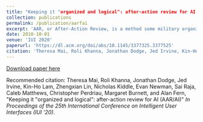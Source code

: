 ```yaml
---
title: "Keeping it "organized and logical": after-action review for AI (AAR/AI)"
collection: publications
permalink: /publication/aarfai
excerpt: 'AAR, or After-Action Review, is a method some military organizations use to assess human agents, and it has been validated in many domains. Drawing upon this strategy, we derived an AAR for AI, to organize ways people assess reinforcement learning (RL) agents in a sequential decision-making environment. The results of our qualitative study revealed several strengths and weaknesses of the AAR/AI process and the explanations embedded within it.'
date: 2010-10-01
venue: 'IUI 2020'
paperurl: 'https://dl.acm.org/doi/abs/10.1145/3377325.3377525'
citation: 'Theresa Mai, Roli Khanna, Jonathan Dodge, Jed Irvine, Kin-Ho Lam, Zhengxian Lin, Nicholas Kiddle, Evan Newman, Sai Raja, Caleb Matthews, Christopher Perdriau, Margaret Burnett, and Alan Fern, &quot;Keeping it "organized and logical": after-action review for AI (AAR/AI)&quot; <i>In Proceedings of the 25th International Conference on Intelligent User Interfaces (IUI '20)</i>.'
---
```


[Download paper here](https://dl.acm.org/doi/abs/10.1145/3377325.3377525)

Recommended citation: Theresa Mai, Roli Khanna, Jonathan Dodge, Jed Irvine, Kin-Ho Lam, Zhengxian Lin, Nicholas Kiddle, Evan Newman, Sai Raja, Caleb Matthews, Christopher Perdriau, Margaret Burnett, and Alan Fern, "Keeping it "organized and logical": after-action review for AI (AAR/AI)" <i>In Proceedings of the 25th International Conference on Intelligent User Interfaces (IUI '20)</i>.
